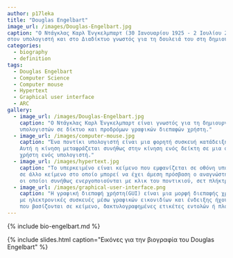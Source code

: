 ```yaml
---
author: p17leka
title: "Douglas Engelbart"
image_url: /images/Douglas-Engelbart.jpg
caption: "Ο Ντάγκλας Καρλ Ένγκελμπαρτ (30 Ιανουαρίου 1925 - 2 Ιουλίου 2013) ήταν Αμερικανός μηχανικός και εφευρέτης, και πρωτοπόρος
στον υπολογιστή και στο Διαδίκτυο γνωστός για τη δουλειά του στη δημιουργία του πεδίου της αλληλεπίδρασης ανθρώπου-υπολογιστή."
categories:
  - biography
  - definition
tags:
  - Douglas Engelbart
  - Computer Science
  - Computer mouse
  - Hypertext
  - Graphical user interface
  - ARC
gallery:
  - image_url: /images/Douglas-Engelbart.jpg
    caption: "Ο Ντάγκλας Καρλ Ένγκελμπαρτ είναι γνωστός για τη δημιουργία του ποντικιού του υπολογιστή και την ανάπτυξη υπερκειμένου,
    υπολογιστών σε δίκτυο και προδρόμων γραφικών διεπαφών χρήστη."
  - image_url: /images/computer-mouse.jpg
    caption: "Ένα ποντίκι υπολογιστή είναι μια φορητή συσκευή κατάδειξης που ανιχνεύει δισδιάστατη κίνηση σε σχέση με μια επιφάνεια.
    Αυτή η κίνηση μεταφράζεται συνήθως στην κίνηση ενός δείκτη σε μια οθόνη, η οποία επιτρέπει τον ομαλό έλεγχο της γραφικής διεπαφής
    χρήστη ενός υπολογιστή."
  - image_url: /images/hypertext.jpg
    caption: "Το υπερκειμένο είναι κείμενο που εμφανίζεται σε οθόνη υπολογιστή ή σε άλλες ηλεκτρονικές συσκευές με αναφορές (υπερσυνδέσεις)
    σε άλλο κείμενο στο οποίο μπορεί να έχει άμεση πρόσβαση ο αναγνώστης.Τα έγγραφα υπερκειμένου αλληλοσυνδέονται με υπερσυνδέσμους,
    οι οποίοι συνήθως ενεργοποιούνται με κλικ του ποντικιού, σετ πλήκτρων ή αγγίζοντας την οθόνη."
  - image_url: /images/graphical-user-interface.png
    caption: "Η γραφική διεπαφή χρήστη(GUI) είναι μια μορφή διεπαφής χρήστη που επιτρέπει στους χρήστες να αλληλεπιδρούν
    με ηλεκτρονικές συσκευές μέσω γραφικών εικονιδίων και ένδειξης ήχου όπως ως πρωταρχική σημειογραφία, αντί για διεπαφές χρήστη
    που βασίζονται σε κείμενο, δακτυλογραφημένες ετικέτες εντολών ή πλοήγηση κειμένου."
---   
```


{% include bio-engelbart.md %}


{% include slides.html caption="Εικόνες για την βιογραφία του Douglas Engelbart" %}
